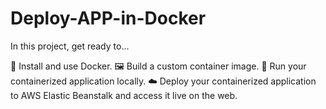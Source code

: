 # Deploy-APP-in-Docker
In this project, get ready to...

🐳 Install and use Docker.
🖼️ Build a custom container image.
🚢 Run your containerized application locally.
☁️ Deploy your containerized application to AWS Elastic Beanstalk and access it live on the web.



